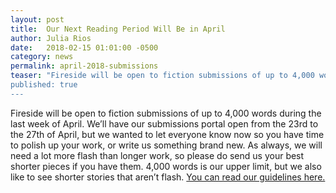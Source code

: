 ```yaml
---
layout: post
title:  Our Next Reading Period Will Be in April
author: Julia Rios
date:   2018-02-15 01:01:00 -0500
category: news
permalink: april-2018-submissions
teaser: "Fireside will be open to fiction submissions of up to 4,000 words during the last week of April.”
published: true
---
```


Fireside will be open to fiction submissions of up to 4,000 words during the last week of April. We’ll have our submissions portal open from the 23rd to the 27th of April, but we wanted to let everyone know now so you have time to polish up your work, or write us something brand new. As always, we will need a lot more flash than longer work, so please do send us your best shorter pieces if you have them. 4,000 words is our upper limit, but we also like to see shorter stories that aren’t flash. [You can read our guidelines here.](http://firesidefiction.com/about/#submissions-guidelines)
